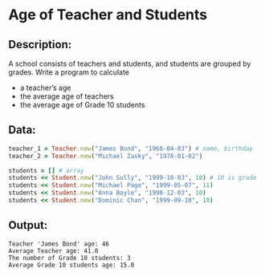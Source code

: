 # Age of Teacher and Students

## Description:
A school consists of teachers and students, and students are grouped by grades. Write a program to calculate
- a teacher’s age
- the average age of teachers
- the average age of Grade 10 students

## Data:
```ruby
teacher_1 = Teacher.new("James Bond", "1968-04-03") # name, birthday 
teacher_2 = Teacher.new("Michael Zasky", "1978-01-02")

students = [] # array
students << Student.new("John Sully", "1999-10-03", 10) # 10 is grade 
students << Student.new("Michael Page", "1999-05-07", 11)
students << Student.new("Anna Boyle", "1998-12-03", 10)
students << Student.new("Dominic Chan", "1999-09-10", 10)
```

## Output:
```
Teacher 'James Bond' age: 46
Average Teacher age: 41.0
The number of Grade 10 students: 3
Average Grade 10 students age: 15.0
```
